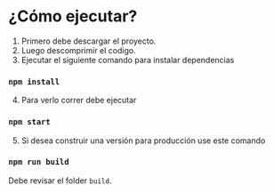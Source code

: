 # ¿Cómo ejecutar?

1. Primero debe descargar el proyecto.
2. Luego descomprimir el codigo.
3. Ejecutar el siguiente comando para instalar dependencias
### `npm install`
4. Para verlo correr debe ejecutar 
### `npm start`

5. Si desea construir una versión para producción use este comando

### `npm run build`

Debe revisar el folder `build`.
